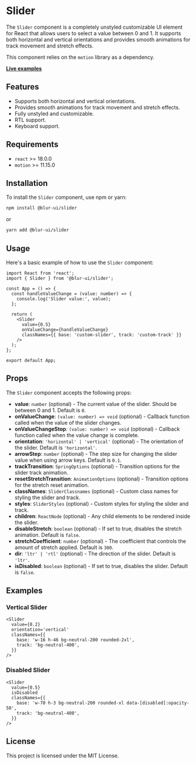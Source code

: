 # Slider

The `Slider` component is a completely unstyled customizable UI element for React that allows users to select a value between 0 and 1. It supports both horizontal and vertical orientations and provides smooth animations for track movement and stretch effects.

This component relies on the `motion` library as a dependency.

<b>[Live examples](https://blur-ui-storybook.vercel.app/?path=/docs/components-slider--docs)</b>

## Features

- Supports both horizontal and vertical orientations.
- Provides smooth animations for track movement and stretch effects.
- Fully unstyled and customizable.
- RTL support.
- Keyboard support.

## Requirements

- `react` >= 18.0.0
- `motion` >= 11.15.0

## Installation

To install the `Slider` component, use npm or yarn:

```bash
npm install @blur-ui/slider
```

or

```bash
yarn add @blur-ui/slider
```

## Usage

Here's a basic example of how to use the `Slider` component:

```tsx
import React from 'react';
import { Slider } from '@blur-ui/slider';

const App = () => {
  const handleValueChange = (value: number) => {
    console.log('Slider value:', value);
  };

  return (
    <Slider
      value={0.5}
      onValueChange={handleValueChange}
      classNames={{ base: 'custom-slider', track: 'custom-track' }}
    />
  );
};

export default App;
```

## Props

The `Slider` component accepts the following props:

- **value**: `number` (optional) - The current value of the slider. Should be between 0 and 1. Default is `0`.
- **onValueChange**: `(value: number) => void` (optional) - Callback function called when the value of the slider changes.
- **onValueChangeStop**: `(value: number) => void` (optional) - Callback function called when the value change is complete.
- **orientation**: `'horizontal' | 'vertical'` (optional) - The orientation of the slider. Default is `'horizontal'`.
- **arrowStep**: `number` (optional) - The step size for changing the slider value when using arrow keys. Default is `0.1`.
- **trackTransition**: `SpringOptions` (optional) - Transition options for the slider track animation.
- **resetStretchTransition**: `AnimationOptions` (optional) - Transition options for the stretch reset animation.
- **classNames**: `SliderClassnames` (optional) - Custom class names for styling the slider and track.
- **styles**: `SliderStyles` (optional) - Custom styles for styling the slider and track.
- **children**: `ReactNode` (optional) - Any child elements to be rendered inside the slider.
- **disableStretch**: `boolean` (optional) - If set to true, disables the stretch animation. Default is `false`.
- **stretchCoefficient**: `number` (optional) - The coefficient that controls the amount of stretch applied. Default is `300`.
- **dir**: `'ltr' | 'rtl'` (optional) - The direction of the slider. Default is `'ltr'`.
- **isDisabled**: `boolean` (optional) - If set to true, disables the slider. Default is `false`.

## Examples

### Vertical Slider

```tsx
<Slider
  value={0.2}
  orientation='vertical'
  classNames={{
    base: 'w-16 h-46 bg-neutral-200 rounded-2xl',
    track: 'bg-neutral-400',
  }}
/>
```

### Disabled Slider

```tsx
<Slider
  value={0.5}
  isDisabled
  classNames={{
    base: 'w-70 h-3 bg-neutral-200 rounded-xl data-[disabled]:opacity-50',
    track: 'bg-neutral-400',
  }}
/>
```

## License

This project is licensed under the MIT License.
